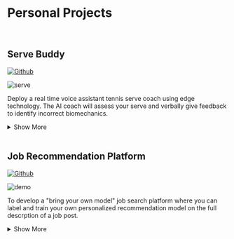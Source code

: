 # Personal Projects

<br>

## Serve Buddy
[![Github](https://img.shields.io/badge/GitHub-View_on_GitHub-green?style=flat&logo=GitHub)](https://github.com/Taher-Dohadwala/serve-buddy)

![serve](https://user-images.githubusercontent.com/23107070/128404347-79bafcd1-097b-45cd-a03e-034154c2bcbd.png)

Deploy a real time voice assistant tennis serve coach using edge technology. The AI coach will assess your serve and verbally give feedback to identify incorrect biomechanics.

<details>
<summary>Show More</summary>
<p>

This project makes use of a multi-class serve breakdown classifier, pose estimation model, and NLP models. Deployed on a raspberry pi 4 to work all on device on the tennis court.
</p>
</details>  

<br>

## Job Recommendation Platform
[![Github](https://img.shields.io/badge/GitHub-View_on_GitHub-blue?style=flat&logo=GitHub)](https://github.com/Taher-Dohadwala/better-job-finder)


![demo](https://user-images.githubusercontent.com/23107070/123326306-13e20900-d507-11eb-8de6-6b5467550a01.gif)

To develop a "bring your own model" job search platform where you can label and train your own personalized recommendation model on the full descrption of a job post.

<details>
<summary>Show More</summary>
<p>
  
Job titles often have different underlying roles. When looking for a job with a particular role, the job title alone cannot guarantee a role matching what you are looking for.

For example, the job title "Data Scientist" is generic, and contains different job roles; Data engineer, Data analyst, and ML engineer. The problem with job posting websites is that the particular data science role you are looking for is filled with the noise of the other roles. By having a recommendation model that is based on your own preferences, it can help to reduce noise in the job search space.
</p>
</details>  

